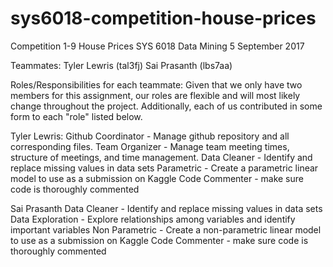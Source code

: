 # sys6018-competition-house-prices

Competition 1-9 House Prices
SYS 6018 Data Mining
5 September 2017

Teammates: 
Tyler Lewris (tal3fj)
Sai Prasanth (lbs7aa)

Roles/Responsibilities for each teammate: 
Given that we only have two members for this assignment, our roles are flexible and will most likely change throughout the project. Additionally, each of us contributed in some form to each "role" listed below.

Tyler Lewris:
Github Coordinator - Manage github repository and all corresponding files.
Team Organizer - Manage team meeting times, structure of meetings, and time management.
Data Cleaner - Identify and replace missing values in data sets
Parametric - Create a parametric linear model to use as a submission on Kaggle
Code Commenter - make sure code is thoroughly commented

Sai Prasanth
Data Cleaner - Identify and replace missing values in data sets
Data Exploration - Explore relationships among variables and identify important variables
Non Parametric - Create a non-parametric linear model to use as a submission on Kaggle
Code Commenter - make sure code is thoroughly commented


